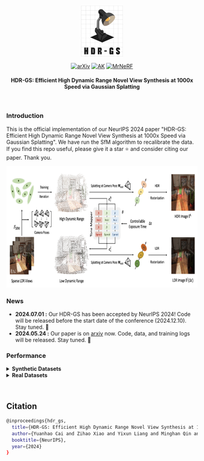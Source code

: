 &nbsp;

<div align="center">

<p align="center"> <img src="fig/logo.png" width="110px"> </p>

[![arXiv](https://img.shields.io/badge/paper-arxiv-179bd3)](https://arxiv.org/abs/2405.15125)
[![AK](https://img.shields.io/badge/media-AK-green)](https://x.com/_akhaliq/status/1794921228462923925?s=46)
[![MrNeRF](https://img.shields.io/badge/media-MrNeRF-green)](https://x.com/janusch_patas/status/1794932286397489222?s=46)

<h4> HDR-GS: Efficient High Dynamic Range Novel View Synthesis at 1000x Speed via Gaussian Splatting</h4> 


&nbsp;

</div>




### Introduction
This is the official implementation of our NeurIPS 2024 paper "HDR-GS: Efficient High Dynamic Range Novel View Synthesis at 1000x Speed via Gaussian Splatting". We have run the SfM algorithm to recalibrate the data. If you find this repo useful, please give it a star ⭐ and consider citing our paper. Thank you.

<img src="fig/pipeline.png" style="height:320px" />

### News
- **2024.07.01 :** Our HDR-GS has been accepted by NeurIPS 2024! Code will be released before the start date of the conference (2024.12.10). Stay tuned. 🚀
- **2024.05.24 :** Our paper is on [arxiv](https://arxiv.org/abs/2405.15125) now. Code, data, and training logs will be released. Stay tuned. 💫

### Performance

<details close>
<summary><b>Synthetic Datasets</b></summary>

![results1](/fig/syn_table.png)

![results2](/fig/syn_figure.png)

</details>

<details close>
<summary><b>Real Datasets</b></summary>

![results1](/fig/real_table.png)

![results2](/fig/real_figure.png)

</details>



&nbsp;

## Citation
```sh
@inproceedings{hdr_gs,
  title={HDR-GS: Efficient High Dynamic Range Novel View Synthesis at 1000x Speed via Gaussian Splatting},
  author={Yuanhao Cai and Zihao Xiao and Yixun Liang and Minghan Qin and Yulun Zhang and Xiaokang Yang and Yaoyao Liu and Alan Yuille},
  booktitle={NeurIPS},
  year={2024}
}
```
